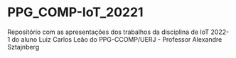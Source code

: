 # PPG_COMP-IoT_20221

Repositório com as apresentações dos trabalhos da disciplina de IoT 2022-1 do aluno Luiz Carlos Leão do PPG-CCOMP/UERJ - Professor Alexandre Sztajnberg
